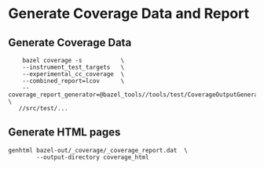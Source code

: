 # Generate Coverage Data and Report

## Generate Coverage Data

```text
    bazel coverage -s           \
    --instrument_test_targets   \
    --experimental_cc_coverage  \ 
    --combined_report=lcov      \
    --coverage_report_generator=@bazel_tools//tools/test/CoverageOutputGenerator/java/com/google/devtools/coverageoutputgenerator:Main  \
   //src/test/...
```

## Generate HTML pages

```text
genhtml bazel-out/_coverage/_coverage_report.dat  \
        --output-directory coverage_html
```

